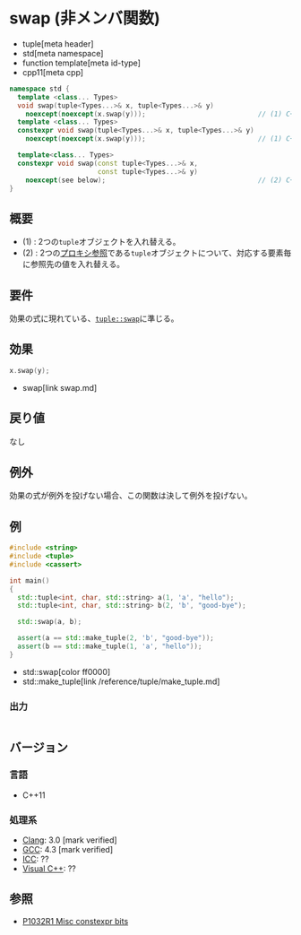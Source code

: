 # swap (非メンバ関数)
* tuple[meta header]
* std[meta namespace]
* function template[meta id-type]
* cpp11[meta cpp]

```cpp
namespace std {
  template <class... Types>
  void swap(tuple<Types...>& x, tuple<Types...>& y)
    noexcept(noexcept(x.swap(y)));                            // (1) C++11
  template <class... Types>
  constexpr void swap(tuple<Types...>& x, tuple<Types...>& y)
    noexcept(noexcept(x.swap(y)));                            // (1) C++20

  template<class... Types>
  constexpr void swap(const tuple<Types...>& x, 
                      const tuple<Types...>& y) 
    noexcept(see below);                                      // (2) C++23
}
```

## 概要
- (1) : 2つの`tuple`オブジェクトを入れ替える。
- (2) : 2つの[プロキシ参照](/reference/iterator/indirectly_writable.md)である`tuple`オブジェクトについて、対応する要素毎に参照先の値を入れ替える。


## 要件
効果の式に現れている、[`tuple::swap`](swap.md)に準じる。


## 効果
```cpp
x.swap(y);
```
* swap[link swap.md]


## 戻り値
なし


## 例外
効果の式が例外を投げない場合、この関数は決して例外を投げない。


## 例
```cpp example
#include <string>
#include <tuple>
#include <cassert>

int main()
{
  std::tuple<int, char, std::string> a(1, 'a', "hello");
  std::tuple<int, char, std::string> b(2, 'b', "good-bye");

  std::swap(a, b);

  assert(a == std::make_tuple(2, 'b', "good-bye"));
  assert(b == std::make_tuple(1, 'a', "hello"));
}
```
* std::swap[color ff0000]
* std::make_tuple[link /reference/tuple/make_tuple.md]

### 出力
```
```

## バージョン
### 言語
- C++11

### 処理系
- [Clang](/implementation.md#clang): 3.0 [mark verified]
- [GCC](/implementation.md#gcc): 4.3 [mark verified]
- [ICC](/implementation.md#icc): ??
- [Visual C++](/implementation.md#visual_cpp): ??


## 参照
- [P1032R1 Misc constexpr bits](http://www.open-std.org/jtc1/sc22/wg21/docs/papers/2018/p1032r1.html)
